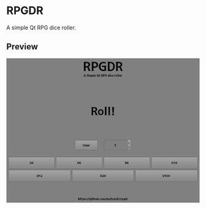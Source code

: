 # RPGDR
A simple Qt RPG dice roller.

## Preview
![preview](https://raw.githubusercontent.com/mafezoli/rpgdr/master/previews/mainpreview.png)
